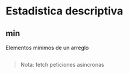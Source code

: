 # Estadistica descriptiva
## min
Elementos minimos de un arreglo
```
```
> Nota: fetch peticiones asincronas